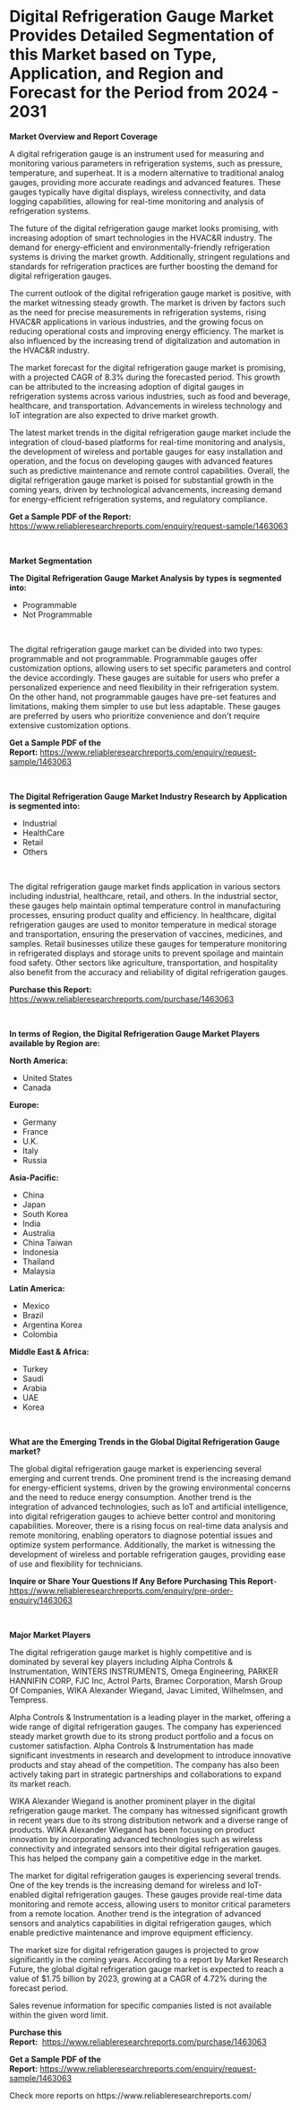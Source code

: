 <p><h1>Digital Refrigeration Gauge Market Provides Detailed Segmentation of this Market based on Type, Application, and Region and Forecast for the Period from 2024 - 2031</h1></p><p><strong>Market Overview and Report Coverage</strong></p>
<p><p>A digital refrigeration gauge is an instrument used for measuring and monitoring various parameters in refrigeration systems, such as pressure, temperature, and superheat. It is a modern alternative to traditional analog gauges, providing more accurate readings and advanced features. These gauges typically have digital displays, wireless connectivity, and data logging capabilities, allowing for real-time monitoring and analysis of refrigeration systems.</p><p>The future of the digital refrigeration gauge market looks promising, with increasing adoption of smart technologies in the HVAC&R industry. The demand for energy-efficient and environmentally-friendly refrigeration systems is driving the market growth. Additionally, stringent regulations and standards for refrigeration practices are further boosting the demand for digital refrigeration gauges.</p><p>The current outlook of the digital refrigeration gauge market is positive, with the market witnessing steady growth. The market is driven by factors such as the need for precise measurements in refrigeration systems, rising HVAC&R applications in various industries, and the growing focus on reducing operational costs and improving energy efficiency. The market is also influenced by the increasing trend of digitalization and automation in the HVAC&R industry.</p><p>The market forecast for the digital refrigeration gauge market is promising, with a projected CAGR of 8.3% during the forecasted period. This growth can be attributed to the increasing adoption of digital gauges in refrigeration systems across various industries, such as food and beverage, healthcare, and transportation. Advancements in wireless technology and IoT integration are also expected to drive market growth.</p><p>The latest market trends in the digital refrigeration gauge market include the integration of cloud-based platforms for real-time monitoring and analysis, the development of wireless and portable gauges for easy installation and operation, and the focus on developing gauges with advanced features such as predictive maintenance and remote control capabilities. Overall, the digital refrigeration gauge market is poised for substantial growth in the coming years, driven by technological advancements, increasing demand for energy-efficient refrigeration systems, and regulatory compliance.</p></p>
<p><strong>Get a Sample PDF of the Report:</strong> <a href="https://www.reliableresearchreports.com/enquiry/request-sample/1463063">https://www.reliableresearchreports.com/enquiry/request-sample/1463063</a></p>
<p>&nbsp;</p>
<p><strong>Market Segmentation</strong></p>
<p><strong>The Digital Refrigeration Gauge Market Analysis by types is segmented into:</strong></p>
<p><ul><li>Programmable</li><li>Not Programmable</li></ul></p>
<p>&nbsp;</p>
<p><p>The digital refrigeration gauge market can be divided into two types: programmable and not programmable. Programmable gauges offer customization options, allowing users to set specific parameters and control the device accordingly. These gauges are suitable for users who prefer a personalized experience and need flexibility in their refrigeration system. On the other hand, not programmable gauges have pre-set features and limitations, making them simpler to use but less adaptable. These gauges are preferred by users who prioritize convenience and don't require extensive customization options.</p></p>
<p><strong>Get a Sample PDF of the Report:</strong>&nbsp;<a href="https://www.reliableresearchreports.com/enquiry/request-sample/1463063">https://www.reliableresearchreports.com/enquiry/request-sample/1463063</a></p>
<p>&nbsp;</p>
<p><strong>The Digital Refrigeration Gauge Market Industry Research by Application is segmented into:</strong></p>
<p><ul><li>Industrial</li><li>HealthCare</li><li>Retail</li><li>Others</li></ul></p>
<p>&nbsp;</p>
<p><p>The digital refrigeration gauge market finds application in various sectors including industrial, healthcare, retail, and others. In the industrial sector, these gauges help maintain optimal temperature control in manufacturing processes, ensuring product quality and efficiency. In healthcare, digital refrigeration gauges are used to monitor temperature in medical storage and transportation, ensuring the preservation of vaccines, medicines, and samples. Retail businesses utilize these gauges for temperature monitoring in refrigerated displays and storage units to prevent spoilage and maintain food safety. Other sectors like agriculture, transportation, and hospitality also benefit from the accuracy and reliability of digital refrigeration gauges.</p></p>
<p><strong>Purchase this Report:</strong>&nbsp; <a href="https://www.reliableresearchreports.com/purchase/1463063">https://www.reliableresearchreports.com/purchase/1463063</a></p>
<p>&nbsp;</p>
<p><strong>In terms of Region, the Digital Refrigeration Gauge Market Players available by Region are:</strong></p>
<p>
    <p> <strong> North America: </strong>
        <ul>
            <li>United States</li>
            <li>Canada</li>
        </ul>
        </p> 
    <p> <strong> Europe: </strong>
        <ul>
            <li>Germany</li>
            <li>France</li>
            <li>U.K.</li>
            <li>Italy</li>
            <li>Russia</li>
        </ul>
        </p> 
    <p> <strong> Asia-Pacific: </strong>
        <ul>
            <li>China</li>
            <li>Japan</li>
            <li>South Korea</li>
            <li>India</li>
            <li>Australia</li>
            <li>China Taiwan</li>
            <li>Indonesia</li>
            <li>Thailand</li>
            <li>Malaysia</li>
        </ul>
        </p> 
    <p> <strong> Latin America: </strong>
        <ul>
            <li>Mexico</li>
            <li>Brazil</li>
            <li>Argentina Korea</li>
            <li>Colombia</li>
        </ul>
        </p> 
    <p> <strong> Middle East & Africa: </strong>
        <ul>
            <li>Turkey</li>
            <li>Saudi</li>
            <li>Arabia</li>
            <li>UAE</li>
            <li>Korea</li>
        </ul>
    </p>
    </p>
<p>&nbsp;</p>
<p><strong>What are the Emerging Trends in the Global Digital Refrigeration Gauge market?</strong></p>
<p><p>The global digital refrigeration gauge market is experiencing several emerging and current trends. One prominent trend is the increasing demand for energy-efficient systems, driven by the growing environmental concerns and the need to reduce energy consumption. Another trend is the integration of advanced technologies, such as IoT and artificial intelligence, into digital refrigeration gauges to achieve better control and monitoring capabilities. Moreover, there is a rising focus on real-time data analysis and remote monitoring, enabling operators to diagnose potential issues and optimize system performance. Additionally, the market is witnessing the development of wireless and portable refrigeration gauges, providing ease of use and flexibility for technicians.</p></p>
<p><strong>Inquire or Share Your Questions If Any Before Purchasing This Report</strong>- <a href="https://www.reliableresearchreports.com/enquiry/pre-order-enquiry/1463063">https://www.reliableresearchreports.com/enquiry/pre-order-enquiry/1463063</a></p>
<p>&nbsp;</p>
<p><strong>Major Market Players</strong></p>
<p><p>The digital refrigeration gauge market is highly competitive and is dominated by several key players including Alpha Controls & Instrumentation, WINTERS INSTRUMENTS, Omega Engineering, PARKER HANNIFIN CORP, FJC Inc, Actrol Parts, Bramec Corporation, Marsh Group Of Companies, WIKA Alexander Wiegand, Javac Limited, Wilhelmsen, and Tempress.</p><p>Alpha Controls & Instrumentation is a leading player in the market, offering a wide range of digital refrigeration gauges. The company has experienced steady market growth due to its strong product portfolio and a focus on customer satisfaction. Alpha Controls & Instrumentation has made significant investments in research and development to introduce innovative products and stay ahead of the competition. The company has also been actively taking part in strategic partnerships and collaborations to expand its market reach.</p><p>WIKA Alexander Wiegand is another prominent player in the digital refrigeration gauge market. The company has witnessed significant growth in recent years due to its strong distribution network and a diverse range of products. WIKA Alexander Wiegand has been focusing on product innovation by incorporating advanced technologies such as wireless connectivity and integrated sensors into their digital refrigeration gauges. This has helped the company gain a competitive edge in the market.</p><p>The market for digital refrigeration gauges is experiencing several trends. One of the key trends is the increasing demand for wireless and IoT-enabled digital refrigeration gauges. These gauges provide real-time data monitoring and remote access, allowing users to monitor critical parameters from a remote location. Another trend is the integration of advanced sensors and analytics capabilities in digital refrigeration gauges, which enable predictive maintenance and improve equipment efficiency.</p><p>The market size for digital refrigeration gauges is projected to grow significantly in the coming years. According to a report by Market Research Future, the global digital refrigeration gauge market is expected to reach a value of $1.75 billion by 2023, growing at a CAGR of 4.72% during the forecast period.</p><p>Sales revenue information for specific companies listed is not available within the given word limit.</p></p>
<p><strong>Purchase this Report:</strong>&nbsp;&nbsp;<a href="https://www.reliableresearchreports.com/purchase/1463063">https://www.reliableresearchreports.com/purchase/1463063</a></p>
<p></p>
<p><strong>Get a Sample PDF of the Report:</strong>&nbsp;<a href="https://www.reliableresearchreports.com/enquiry/request-sample/1463063">https://www.reliableresearchreports.com/enquiry/request-sample/1463063</a></p>
<p>Check more reports on https://www.reliableresearchreports.com/</p>